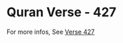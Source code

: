 # Quran Verse - 427 

For more infos, See [Verse 427](https://www.quranbookk.com/quran/search?q=427)